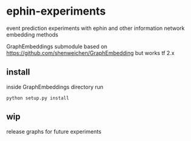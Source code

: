 # ephin-experiments
event prediction experiments with ephin and other information network embedding methods

GraphEmbeddings submodule based on https://github.com/shenweichen/GraphEmbedding but works tf 2.x

## install
inside GraphEmbeddings directory run
```
python setup.py install
```


## wip
release graphs for future experiments

